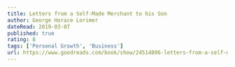 ```yaml
---
title: Letters from a Self-Made Merchant to his Son
author: George Horace Lorimer
dateRead: 2019-03-07
published: true
rating: 8
tags: ['Personal Growth', 'Business']
url: https://www.goodreads.com/book/show/24514806-letters-from-a-self-made-merchant-to-his-son
---
```

